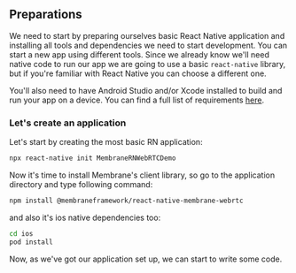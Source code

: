 ## Preparations

We need to start by preparing ourselves basic React Native application and installing all tools and dependencies we need to start development. You can start a new app using different tools. Since we already know we'll need native code to run our app we are going to use a basic `react-native` library, but if you're familiar with React Native you can choose a different one.

You'll also need to have Android Studio and/or Xcode installed to build and run your app on a device. You can find a full list of requirements [here](https://reactnative.dev/docs/environment-setup).

### Let's create an application

Let's start by creating the most basic RN application:

```bash
npx react-native init MembraneRNWebRTCDemo
```

Now it's time to install Membrane's client library, so go to the application directory and type following command:

```bash
npm install @membraneframework/react-native-membrane-webrtc
```

and also it's ios native dependencies too:

```bash
cd ios
pod install
```

Now, as we've got our application set up, we can start to write some code.
